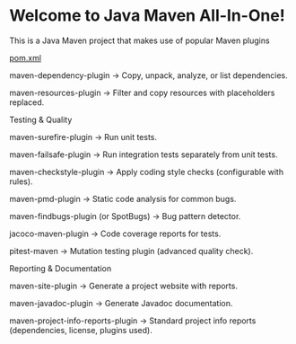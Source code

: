 # Welcome to Java Maven All-In-One!

This is a Java Maven project that makes use of popular Maven plugins  

[pom.xml](./pom.xml)  

maven-dependency-plugin → Copy, unpack, analyze, or list dependencies.

maven-resources-plugin → Filter and copy resources with placeholders replaced.

Testing & Quality

maven-surefire-plugin → Run unit tests.

maven-failsafe-plugin → Run integration tests separately from unit tests.

maven-checkstyle-plugin → Apply coding style checks (configurable with rules).

maven-pmd-plugin → Static code analysis for common bugs.

maven-findbugs-plugin (or SpotBugs) → Bug pattern detector.

jacoco-maven-plugin → Code coverage reports for tests.

pitest-maven → Mutation testing plugin (advanced quality check).

Reporting & Documentation

maven-site-plugin → Generate a project website with reports.

maven-javadoc-plugin → Generate Javadoc documentation.

maven-project-info-reports-plugin → Standard project info reports (dependencies, license, plugins used).
